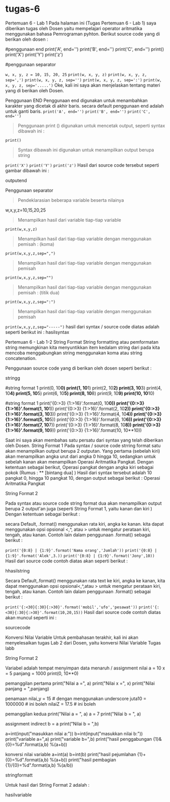 # tugas-6

Pertemuan 6 - Lab 1
Pada halaman ini (Tugas Pertemuan 6 - Lab 1) saya diberikan tugas oleh Dosen yaitu mempelajari operator aritmatika menggunakan bahasa Pemrograman pyhton. Berikut source code yang di berikan oleh dosen :


#penggunaan end
print('A', end='')
print('B', end='')
print('C', end='')
print()
print('X')
print('Y')
print('z')

#penggunaan separator

`w, x, y, z = 10, 15, 20, 25`
`print(w, x, y, z)`
`print(w, x, y, z, sep=',')`
`print(w, x, y, z, sep='')`
`print(w, x, y, z, sep=':')`
`print(w, x, y, z, sep='.....')`
Oke, kali ini saya akan menjelaskan tentang materi yang di berikan oleh Dosen.

Penggunaan END Penggunaan end digunakan untuk menambahkan karakter yang dicetak di akhir baris. secara default penggunaan end adalah untuk ganti baris.
`print('A', end='')`
`print('B', end='')`
`print('C', end='')`
> Penggunaan print () digunakan untuk mencetak output, seperti syntax dibawah ini :

`print()`
>Syntax dibawah ini digunakan untuk menampilkan output berupa string

`print('X')`
`print('Y')`
`print('z')`
Hasil dari source code tersebut seperti gambar dibawah ini :

outputend

Penggunaan separator
>Pendeklarasian beberapa variable beserta nilainya

w,x,y,z=10,15,20,25
>Menampilkan hasil dari variable tiap-tiap variable

`print(w,x,y,z)`
>Menampilkan hasil dari tiap-tiap variable dengan menggunakan pemisah : (koma)

`print(w,x,y,z,sep=",")`
>Menampilkan hasil dari tiap-tiap variable dengan menggunakan pemisah

`print(w,x,y,z,sep="")`
>Menampilkan hasil dari tiap-tiap variable dengan menggunakan pemisah : (titik dua)

`print(w,x,y,z,sep=":")`
>Menampilkan hasil dari tiap-tiap variable dengan menggunakan pemisah

`print(w,x,y,z,sep="-----")`
hasil dari syntax / source code diatas adalah seperti berikut ini :
hasilsyntax



Pertemuan 6 - Lab 1-2
String Format
String formatting atau pemformatan string memungkinan kita menyuntikkan item kedalam string dari pada kita mencoba menggabungkan string menggunakan koma atau string concatenation.

Penggunaan source code yang di berikan oleh dosen seperti berikut :

stringg

#string format 1
print(0, 10**0)
print(1, 10**1)
print(2, 10**2)
print(3, 10**3)
print(4, 10**4)
print(5, 10**5)
print(6, 10**5)
print(8, 10**8)
print(9, 10**9)
print(10, 10**10)

#string format 1
print('{0:>3} {1:>16}'.format(0, 10**0))
print('{0:>3} {1:>16}'.format(1, 10**1))
print('{0:>3} {1:>16}'.format(2, 10**2))
print('{0:>3} {1:>16}'.format(3, 10**3))
print('{0:>3} {1:>16}'.format(4, 10**4))
print('{0:>3} {1:>16}'.format(5, 10**5))
print('{0:>3} {1:>16}'.format(6, 10**6))
print('{0:>3} {1:>16}'.format(7, 10**7))
print('{0:>3} {1:>16}'.format(8, 10**8))
print('{0:>3} {1:>16}'.format(9, 10**9))
print('{0:>3} {1:>16}'.format(10, 10**10))

Saat ini saya akan membahas satu persatu dari syntax yang telah diberikan oleh Dosen.
String Format 1
Pada syntax / source code strring format satu akan menampilkan output berupa 2 outputan.
Yang pertama (sebelah kiri) akan menampilkan angka urut dari angka 0 hingga 10, sedangkan untuk sebelah kanan akan menampilkan Operasi Aritmatika Pangkat.
Dengan ketentuan sebagai berikut, Operasi pangkat dengan angka kiri sebagai pokok (Rumus : ** [bintang dua] )
Hasil dari syntax tersebut adalah 10 pangkat 0, hingga 10 pangkat 10, dengan output sebagai berikut :
Operasi Aritmatika Pangkat

String Format 2

Pada syntax atau source code string format dua akan menampilkan output berupa 2 output'an juga (seperti String Format 1, yaitu kanan dan kiri )
Dengan ketentuan sebagai berikut :

secara Default, .format() menggunakan rata kiri, angka ke kanan. kita dapat menggunakan opsi opsional <,^, atau > untuk mengatur perataan kiri, tengah, atau kanan. Contoh lain dalam penggunaan .format() sebagai berikut :

`print('{0:8} | {1:9}'.format('Nama orang','Jumlah'))`
`print('{0:8} | {1:9}'.format('Alek',3.))`
`print('{0:8} | {1:9}'.format('Jony',10))`
Hasil dari source code contoh diatas akan seperti berikut :

hhasilstring

Secara Default,.format() menggunakan rata text ke kiri, angka ke kanan, kita dapat menggunakan opsi opsional<,^,atau > untuk mengatur perataan kiri, tengah, atau kanan. Contoh lain dalam penggunaan .format() sebagai berikut :

`print('{:<30}{:30}{:>30}'.format('mobil','ufo','pesawat'))`
`print('{:<30}{:30}{:>30}'.format(10,20,15))`
Hasil dari source code contoh diatas akan muncul seperti ini :

sourcecode




Konversi Nilai Variable Untuk pembahasan terakhir, kali ini akan menyelesaikan tugas Lab 2 dari Dosen, yaitu konversi Nilai Variable Tugas
labb

String Format 2

Variabel adalah tempat menyimpan data
menaruh / assignment nilai
a = 10 x = 5 panjang = 1000 print(0, 10**0)

pemanggilan pertama
print("Nilai a =", a) print("Nilai x =", x) print("Nilai panjang = ",panjang)

penamaan
nilai_y = 15 # dengan menggunakan underscore juta10 = 1000000 # ini boleh nilaiZ = 17.5 # ini boleh

pemanggilan kedua
print("Nilai a = ", a) a = 7 print("Nilai b = ", a)

assignment indirect
b = a print("Nilai b = ",b)

a=int(input("masukkan nilai a:")) b=int(input("masukkan nilai b:")) print("variable a=",a) print("variable b=",b) print("hasil penggabungan {1}&{0}=%d".format(a,b) %(a+b))

konversi nilai variable
a=int(a) b=int(b) print("hasil pejumlahan {1}+{0}=%d".format(a,b) %(a+b)) print("hasil pembagian {1}/{0}=%d".format(a,b) %(a/b))

stringformatt

Untuk hasil dari String Format 2 adalah :

hasilvariable



